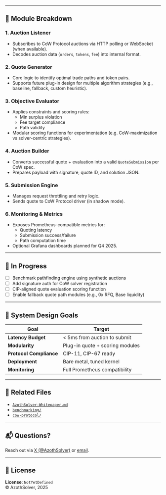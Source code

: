 
---

## 🧱 Module Breakdown

### 1. **Auction Listener**
- Subscribes to CoW Protocol auctions via HTTP polling or WebSocket (when available).
- Decodes auction data (`orders`, `tokens`, `fee`) into internal format.

### 2. **Quote Generator**
- Core logic to identify optimal trade paths and token pairs.
- Supports future plug-in design for multiple algorithm strategies (e.g., baseline, fallback, custom heuristic).

### 3. **Objective Evaluator**
- Applies constraints and scoring rules:
  - Min surplus violation
  - Fee target compliance
  - Path validity
- Modular scoring functions for experimentation (e.g. CoW-maximization vs solver-centric strategies).

### 4. **Auction Builder**
- Converts successful quote + evaluation into a valid `QuoteSubmission` per CoW spec.
- Prepares payload with signature, quote ID, and solution JSON.

### 5. **Submission Engine**
- Manages request throttling and retry logic.
- Sends quote to CoW Protocol driver (in shadow mode).

### 6. **Monitoring & Metrics**
- Exposes Prometheus-compatible metrics for:
  - Quoting latency
  - Submission success/failure
  - Path computation time
- Optional Grafana dashboards planned for Q4 2025.

---

## 🚧 In Progress

- [ ] Benchmark pathfinding engine using synthetic auctions
- [ ] Add signature auth for CoW solver registration
- [ ] CIP-aligned quote evaluation scoring function
- [ ] Enable fallback quote path modules (e.g., 0x RFQ, Base liquidity)

---

## 🧪 System Design Goals

| Goal                     | Target                          |
|--------------------------|---------------------------------|
| **Latency Budget**       | < 5ms from auction to submit    |
| **Modularity**           | Plug-in quote + scoring modules |
| **Protocol Compliance**  | CIP-11, CIP-67 ready            |
| **Deployment**           | Bare metal, tuned kernel        |
| **Monitoring**           | Full Prometheus compatibility   |

---

## 📁 Related Files

- [`AzothSolver-Whitepaper.md`](../assets/documents/AzothSolver-Whitepaper.md)
- [`benchmarking/`](../benchmarking/)
- [`cow-protocol/`](../cow-protocol/)

---

## 📬 Questions?

Reach out via [X (@AzothSolver)](https://x.com/AzothSolver) or [email](mailto:azothsolver@gmail.com).

---

## 🧪 License

**License**: `NotYetDefined`  
© AzothSolver, 2025
